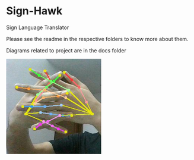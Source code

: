 # Sign-Hawk
Sign Language Translator

Please see the readme in the respective folders to know more about them.

Diagrams related to project are in the docs folder

![Output from InterHand Model](https://github.com/SuhelNaryal/Sign-Hawk/blob/main/index.jpg)
